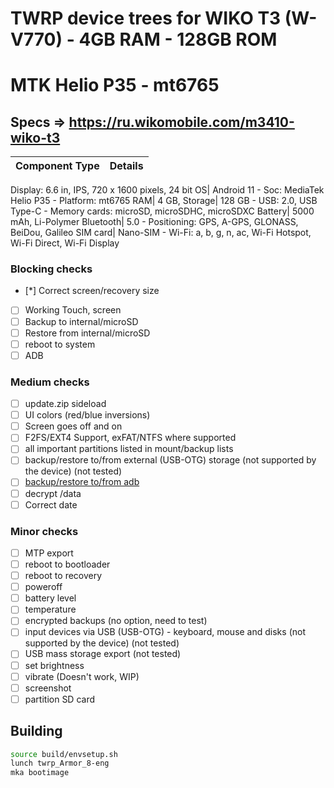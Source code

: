 # TWRP device trees for WIKO T3 (W-V770) - 4GB RAM - 128GB ROM
# MTK Helio P35 - mt6765
## Specs => https://ru.wikomobile.com/m3410-wiko-t3
Component Type | Details
-------:|:-------------------------
Display: 6.6 in, IPS, 720 x 1600 pixels, 24 bit
OS| Android 11 - Soc: MediaTek Helio P35 - Platform: mt6765
RAM| 4 GB, 
Storage| 128 GB - USB: 2.0, USB Type-C - Memory cards: microSD, microSDHC, microSDXC
Battery| 5000 mAh, Li-Polymer
Bluetooth| 5.0 - Positioning: GPS, A-GPS, GLONASS, BeiDou, Galileo
SIM card| Nano-SIM - Wi-Fi: a, b, g, n, ac, Wi-Fi Hotspot, Wi-Fi Direct, Wi-Fi Display

### Blocking checks

- [*] Correct screen/recovery size
- [ ] Working Touch, screen
- [ ] Backup to internal/microSD
- [ ] Restore from internal/microSD
- [ ] reboot to system
- [ ] ADB

### Medium checks

- [ ] update.zip sideload
- [ ] UI colors (red/blue inversions)
- [ ] Screen goes off and on
- [ ] F2FS/EXT4 Support, exFAT/NTFS where supported
- [ ] all important partitions listed in mount/backup lists
- [ ] backup/restore to/from external (USB-OTG) storage (not supported by the device) (not tested)
- [ ] [backup/restore to/from adb](https://gerrit.omnirom.org/#/c/15943/)
- [ ] decrypt /data
- [ ] Correct date

### Minor checks

- [ ] MTP export
- [ ] reboot to bootloader
- [ ] reboot to recovery
- [ ] poweroff
- [ ] battery level
- [ ] temperature
- [ ] encrypted backups (no option, need to test)
- [ ] input devices via USB (USB-OTG) - keyboard, mouse and disks (not supported by the device) (not tested)
- [ ] USB mass storage export (not tested)
- [ ] set brightness
- [ ] vibrate (Doesn't work, WIP)
- [ ] screenshot
- [ ] partition SD card

## Building

```bash
source build/envsetup.sh
lunch twrp_Armor_8-eng
mka bootimage
```

